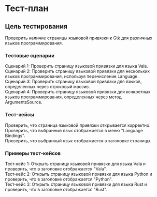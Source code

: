 # Тест-план

## Цель тестирования
Проверить наличие страницы языковой привязки к Gtk для различных языков программирования.

### Тестовые сценарии
Сценарий 1: Проверить страницу языковой привязки для языка Vala.  
Сценарий 2: Проверить страницу языковой привязки для нескольких языков программирования, используя перечисление Language.  
Сценарий 3: Проверить страницу языковой привязки для языков, определенных через строковый массив.  
Сценарий 4: Проверить страницу языковой привязки для конкретных языков программирования, определенных через метод ArgumentsSource.  

### Тест-кейсы
Проверить, что страница языковой привязки открывается корректно.  
Проверить, что выбранный язык отображается в меню "Language Bindings".  
Проверить, что выбранный язык отображается в заголовке страницы.  

### Примеры тест-кейсов
Тест-кейс 1: Открыть страницу языковой привязки для языка Vala и проверить, что в заголовке отображается "Vala".  
Тест-кейс 2: Открыть страницу языковой привязки для языка Python и проверить, что в заголовке отображается "Python".  
Тест-кейс 3: Открыть страницу языковой привязки для языка Rust и проверить, что в заголовке отображается "Rust".  